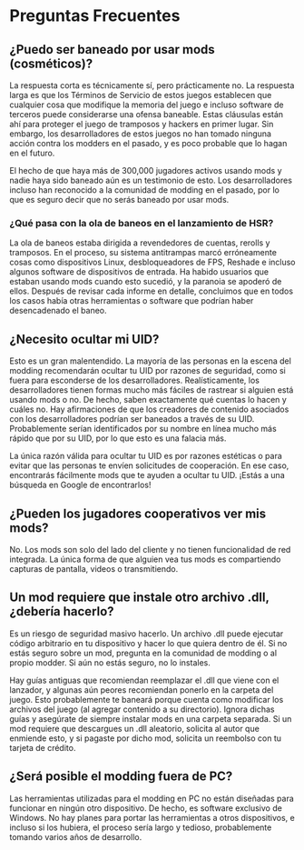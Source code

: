 # Preguntas Frecuentes

## ¿Puedo ser baneado por usar mods (cosméticos)?

La respuesta corta es técnicamente sí, pero prácticamente no. La respuesta larga es que los Términos de Servicio de estos juegos establecen que cualquier cosa que modifique la memoria del juego e incluso software de terceros puede considerarse una ofensa baneable. Estas cláusulas están ahí para proteger el juego de tramposos y hackers en primer lugar. Sin embargo, los desarrolladores de estos juegos no han tomado ninguna acción contra los modders en el pasado, y es poco probable que lo hagan en el futuro.

El hecho de que haya más de 300,000 jugadores activos usando mods y nadie haya sido baneado aún es un testimonio de esto. Los desarrolladores incluso han reconocido a la comunidad de modding en el pasado, por lo que es seguro decir que no serás baneado por usar mods.

### ¿Qué pasa con la ola de baneos en el lanzamiento de HSR?

La ola de baneos estaba dirigida a revendedores de cuentas, rerolls y tramposos. En el proceso, su sistema antitrampas marcó erróneamente cosas como dispositivos Linux, desbloqueadores de FPS, Reshade e incluso algunos software de dispositivos de entrada. Ha habido usuarios que estaban usando mods cuando esto sucedió, y la paranoia se apoderó de ellos. Después de revisar cada informe en detalle, concluimos que en todos los casos había otras herramientas o software que podrían haber desencadenado el baneo.

## ¿Necesito ocultar mi UID?

Esto es un gran malentendido. La mayoría de las personas en la escena del modding recomendarán ocultar tu UID por razones de seguridad, como si fuera para esconderse de los desarrolladores. Realísticamente, los desarrolladores tienen formas mucho más fáciles de rastrear si alguien está usando mods o no. De hecho, saben exactamente qué cuentas lo hacen y cuáles no. Hay afirmaciones de que los creadores de contenido asociados con los desarrolladores podrían ser baneados a través de su UID. Probablemente serían identificados por su nombre en línea mucho más rápido que por su UID, por lo que esto es una falacia más.

La única razón válida para ocultar tu UID es por razones estéticas o para evitar que las personas te envíen solicitudes de cooperación. En ese caso, encontrarás fácilmente mods que te ayuden a ocultar tu UID. ¡Estás a una búsqueda en Google de encontrarlos!

## ¿Pueden los jugadores cooperativos ver mis mods?

No. Los mods son solo del lado del cliente y no tienen funcionalidad de red integrada. La única forma de que alguien vea tus mods es compartiendo capturas de pantalla, videos o transmitiendo.

## Un mod requiere que instale otro archivo .dll, ¿debería hacerlo?

Es un riesgo de seguridad masivo hacerlo. Un archivo .dll puede ejecutar código arbitrario en tu dispositivo y hacer lo que quiera dentro de él. Si no estás seguro sobre un mod, pregunta en la comunidad de modding o al propio modder. Si aún no estás seguro, no lo instales.

Hay guías antiguas que recomiendan reemplazar el .dll que viene con el lanzador, y algunas aún peores recomiendan ponerlo en la carpeta del juego. Esto probablemente te baneará porque cuenta como modificar los archivos del juego (al agregar contenido a su directorio). Ignora dichas guías y asegúrate de siempre instalar mods en una carpeta separada. Si un mod requiere que descargues un .dll aleatorio, solicita al autor que enmiende esto, y si pagaste por dicho mod, solicita un reembolso con tu tarjeta de crédito.

## ¿Será posible el modding fuera de PC?

Las herramientas utilizadas para el modding en PC no están diseñadas para funcionar en ningún otro dispositivo. De hecho, es software exclusivo de Windows. No hay planes para portar las herramientas a otros dispositivos, e incluso si los hubiera, el proceso sería largo y tedioso, probablemente tomando varios años de desarrollo.
